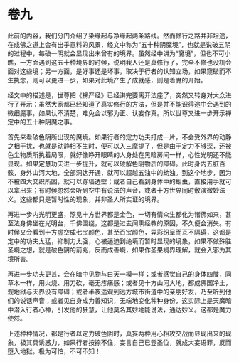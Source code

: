 # 卷九

​          此前的内容，我们分门介绍了染缘起与净缘起两条路线。然而修行之路并非坦途，在成佛之道上会有出乎意料的风景，经文中称为“五十种阴魔境”，也就是说破五阴的过程中，每破一阴就会显现出未曾有的境界。虽然经中讲为“魔境”，但也不可小瞧，一方面遇到这五十种境界的时候，说明我人还是真修行了，完全不修也没机会面对这些境；另一方面，是好事还是坏事，取决于行者的认知立场，如果窥破而不生执念，则可以更进一步，如果对此境产生了成就感，则是着魔的开始。

​         经文中的描述是，世尊把《楞严经》已经讲完要离开法座了，突然又转身对大众进行了开示：虽然大家都已经知道了真实修行的方法，但是并不能识得途中会遇到的微细魔事，如果认不清楚，难免会以邪为正、认妄作真。所以世尊又进一步开示禅定中的五十种阴魔之事。

​         首先来看破色阴所出现的魔境。如果行者的定力功夫打成一片，不会受外界的动静之相干扰，也就是动静相不生时，便可以入三摩提了，但是由于定力不够深，还被色尘物质所执着局限，就好像睁开眼睛的人身处在黑暗房间一样，心性光明还不能显现。如果定慧功夫进一步提升，就可以破解色阴物质的障碍。此时身内五脏百骸，身外山河大地，全部洞达开通，就可以超越五浊中的劫浊。到这个地步，因为不被四大交织所困，就可以穿墙透壁；或者自己看到身体中的蛔虫，直接用手就可以拿出来；有时候忽然会听到空中有说法的声音，或者十方世界同时敷演微妙法义。这些都只是暂时性的现象，并非圣人所实证的境界。

​         再进一步内光明更盛，照见十方世界都是金色，一切有情众生都化为诸佛如来，甚至法身佛坐在光明台，千佛围绕，这都是过去闻熏经教的原因，不久便会消失。有时候又会看到十方虚空成七宝颜色，甚至百宝颜色，异彩纷呈而互不隔碍，这都是定中的功夫太猛，抑制力太强，心被逼迫到绝境而暂时显现的境象，如果不做殊胜圣境之想，就是破色阴的前兆，反而成善境，如果作圣果境界理解，就会入邪为其境所害。

​         再进一步功夫更甚，会在暗中见物与白天一模一样；或者感觉自己的身体四肢，同草木一样，用火烧、用刀砍，毫无疼痛感；或者见十方山河大地，都成佛国净土，观地狱与天界没有障碍；或者半夜遥观到远方城市街道中的亲朋好友，乃至听到他们的说话声音；或者见自身成为善知识，无端地变化种种身份，这实际上是天魔暗中潜入行者心神，引发他的狂慧，让他莫名其妙地能说法，通达妙义。这都是魔力使然。

​         上述种种情况，都是行者以定力破色阴时，真妄两种用心相攻交战而显现出来的现象，极其具诱惑力，如果行者按捺不住，妄言自己已登圣位，就成大妄语罪，反而堕入地狱。极为可怕，不可不知！